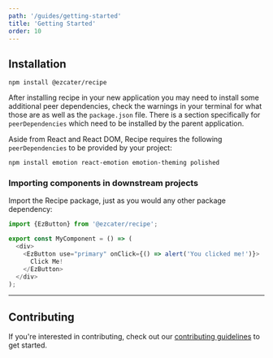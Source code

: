 ```yaml
---
path: '/guides/getting-started'
title: 'Getting Started'
order: 10
---
```


## Installation

```term
npm install @ezcater/recipe
```

After installing recipe in your new application you may need to install some additional peer dependencies, check the warnings in your terminal for what those are as well as the `package.json` file. There is a section specifically for `peerDependencies` which need to be installed by the parent application.

Aside from React and React DOM, Recipe requires the following `peerDependencies` to be provided by your project:

```term
npm install emotion react-emotion emotion-theming polished
```

### Importing components in downstream projects

Import the Recipe package, just as you would any other package dependency:

```js
import {EzButton} from '@ezcater/recipe';

export const MyComponent = () => (
  <div>
    <EzButton use="primary" onClick={() => alert('You clicked me!')}>
      Click Me!
    </EzButton>
  </div>
);
```

---

## Contributing

If you're interested in contributing, check out our [contributing guidelines](/guides/contributing) to get started.
